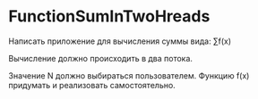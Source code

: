 # FunctionSumInTwoHreads

Написать приложение для вычисления суммы вида: ∑f(x)


Вычисление должно происходить в два потока.

Значение N должно выбираться пользователем. Функцию f(x) придумать и реализовать самостоятельно.
